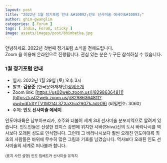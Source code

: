 ```yaml
---
layout: post
title: "2022년 1월 정기포럼 안내 &#10092;인도 선사미술 에세이&#10093;"
author: ghim-gwanglim
categories: [ Forum ]
tags: [ India, Forum, sticky ]
image: assets/images/post/bhimbetka.jpg
---
```


안녕하세요. 2022년 첫번째 정기포럼 소식을 전해드립니다.<br> 
Zoom 을 이용해 온라인으로 진행됩니다. 관심 있는 분은 누구든 참석하실 수 있습니다. 

### 1월 정기포럼 안내
- 일시: 2022년 1월 29일 (토) 오후 3시
- 발표: __김용준__ (한국문화재재단)[상세소개](/author-yjkim)
- Zoom link: [https://us02web.zoom.us/j/82986364811](https://us02web.zoom.us/j/82986364811?pwd=dDdtYTV1M2t4L3ZXaXhia290ZkJidz09) (비밀번호: 3060)
- 주제: __인도 선사미술 에세이__

인도아대륙은 남부아프리카, 호주와 더불어 세계 3대 선사미술 분포지역으로 알려져 있습니다. 인도인들은 신성한 갠지스 강변에 위치한 시바(Shiva)신의 도시 바라나시를 역사보다 오래된 성도로 인식합니다. 그런데 그 바라나시보다 훨씬 오래진 인도아대륙 최초의 사람들은 바위에 무수히 많은 그림과 기호를 남겼습니다. 역사보다 오래된 인도 선사미술의 세계로 떠나볼까 합니다.

<small>(표지 사진 설명)
인도 빔베트카 선사미술 유적지
</small>
